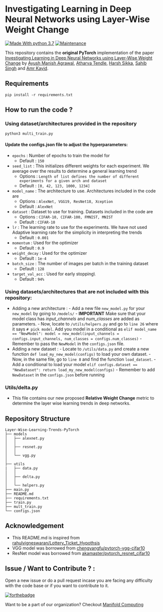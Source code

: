# Investigating Learning in Deep Neural Networks using Layer-Wise Weight Change
[![Made With python 3.7](https://img.shields.io/badge/Made%20with-Python%203.7-brightgreen)]() [![Maintenance](https://img.shields.io/badge/Maintained%3F-yes-green.svg)]()

This repository contains the **original PyTorch** implementation of the paper [Investigating Learning in Deep Neural Networks using Layer-Wise Weight Change](https://github.com/Manifold-Computing/Layer-Wise-Learning-Trends/blob/main/Investigating%20Learning%20in%20Deep%20Neural%20Networks%20using%20Layer-Wise%20Weight%20Change.pdf) by [Ayush Manish Agrawal](https://github.com/ayushm-agrawal), [Atharva Tendle](https://github.com/atharva-tendle), [Harsh Sikka](https://github.com/harshsikka123), [Sahib Singh](https://github.com/sahibsin) and [Amr Kayid](https://github.com/AmrMKayid).

## Requirements
```
pip install -r requirements.txt
```

## How to run the code ?
### Using dataset/architectures provided in the repository

```
python3 multi_train.py
```
#### Update the configs.json file to adjust the hyperparameters:

- `epochs` : Number of epochs to train the model for
  - Default : `150` 
- `seed_list` : This initializes different weights for each experiment. We average over the results to determine a general learning trend
  - Options : `Length of list defines the number of different experiments for a given arch and dataset`
  - Default : `[0, 42, 123, 1000, 1234]`
- `model_name` : The architecture to use. Architectures included in the code are 
  - Options : `AlexNet, VGG19, ResNet18, Xception`
  - Default : `AlexNet`
- `dataset` : Dataset to use for training. Datasets included in the code are 
  - Options : `CIFAR-10, CIFAR-100, FMNIST, MNIST`
  - Default : `CIFAR-10`
- `lr` : The learning rate to use for the experiments. We have not used Adaptive learning rate for the simplicity in interpreting the trends
  - Default : `0.001`
- `momentum` : Used for the optimizer
  - Default : `0.9`
- `weight_decay` : Used for the optimizer
  - Default : `1e-4`
- `batch_size` : The number of images per batch in the training dataset
  - Default : `128`
- `target_val_acc` : Used for early stopping\
  - Default : `94%`
        
### Using datasets/architectures that are not included with this repository:
- Adding a new architecture :
        - Add a new file `new_model.py` for your `new_model` by going to `/models/`
        - **IMPORTANT** Make sure that your model class has *input_channels* and *num_classes* are added as parameters.
        - Now, locate to `/utils/helpers.py` and go to `line 26` where it says `# pick model`. Add you model in a conditional as 
            ```
            elif model_name == "NewModel":
                 model = new_model(input_channels = configs.input_channels, num_classes = configs.num_classes)
            ```
         - Remember to pass the `NewModel` in the `configs.json` file.
- Adding a new dataset :
        - Locate to `/utils/data.py` and create a new function `def load_my_new_model(configs)` to load your own dataset.
        - Now, in the same file, go to `line 8` and find the function `load_dataset`.
        - Add a conditional to load your model
          ```
          elif configs.dataset == "NewDataset":
            return load_my_new_model(configs)
          ```
        - Remember to add `NewDataset` in the `configs.json` before running
        
### Utils/delta.py
- This file contains our new proposed **Relative Weight Change** metric to determine the layer wise learning trends in deep networks.
## Repository Structure
```
Layer-Wise-Learning-Trends-PyTorch
├── models
│   ├── alexnet.py
│   │   
│   ├── resnet.py
│   │  
│   └── vgg.py
│       
├── utils
|   ├── data.py
│   │   
│   ├── delta.py
│   │  
│   └── helpers.py
├── main.py
├── README.md
├── requirements.txt
├── train.py
├── mult_train.py
└── configs.json
```


## Acknowledgement 
- This README.md is inspired from [rahulvigneswaran/Lottery_Ticket_Hypothsis](https://github.com/rahulvigneswaran/Lottery-Ticket-Hypothesis-in-Pytorch)
- VGG model was borrowed from [chengyangfu/pytorch-vgg-cifar10](https://github.com/chengyangfu/pytorch-vgg-cifar10)
- ResNet model was borrowed from [akamaster/pytorch_resnet_cifar10](https://github.com/akamaster/pytorch_resnet_cifar10)


## Issue / Want to Contribute ? :
Open a new issue or do a pull request incase you are facing any difficulty with the code base or if you want to contribute to it.

[![forthebadge](https://forthebadge.com/images/badges/built-with-love.svg)](https://github.com/Manifold-Computing/Layer-Wise-Learning-Trends-PyTorch/issues)

Want to be a part of our organization? Checkout [Manifold Computing](https://manifoldcomputing.com/)
